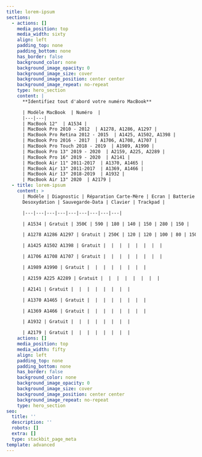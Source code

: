 ```yaml
---
title: lorem-ipsum
sections:
  - actions: []
    media_position: top
    media_width: sixty
    align: left
    padding_top: none
    padding_bottom: none
    has_border: false
    background_color: none
    background_image_opacity: 0
    background_image_size: cover
    background_image_position: center center
    background_image_repeat: no-repeat
    type: hero_section
    content: |
      **Identifiez tout d'abord votre numéro MacBook**

      | Modèle MacBook  | Numéro  |
      |---|---|
      | MacBook 12"  | A1534 |
      | MacBook Pro 2010 - 2012  | A1278, A1286, A1297 |
      | MacBook Pro Retina 2012 - 2015  | A1425, A1502, A1398 |
      | MacBook Pro 2016 - 2017  | A1706, A1708, A1707 |
      | MacBook Pro Touch 2018 - 2019  | A1989, A1990 |
      | MacBook Pro 13" 2019 - 2020  | A2159, A225, A2289 |
      | MacBook Pro 16" 2019 - 2020  | A2141 |
      | MacBook Air 11" 2011-2017  | A1370, A1465 |
      | MacBook Air 13" 2011-2017  | A1369, A1466 |
      | MacBook Air 13" 2018-2019  | A1932 |
      | MacBook Air 13" 2020  | A2179 |
  - title: lorem-ipsum
    content: >
      | Modèle | Diagnostic | Réparation Carte-Mère | Ecran | Batterie |
      Desoxydation | Sauvegarde-Data | Clavier | Trackpad |

      |---|---|---|---|---|---|---|---|---|

      | A1534 | Gratuit | 350€ | 590 | 180 | 140 | 150 | 280 | 150 |

      | A1278 A1286 A1297 | Gratuit | 250€ | 120 | 120 | 100 | 80 | 150 | 80 |

      | A1425 A1502 A1398 | Gratuit |  |  |  |  |  |  |  |

      | A1706 A1708 A1707 | Gratuit |  |  |  |  |  |  |  |

      | A1989 A1990 | Gratuit |  |  |  |  |  |  |  |

      | A2159 A225 A2289 | Gratuit |  |  |  |  |  |  |  |

      | A2141 | Gratuit |  |  |  |  |  |  |  |

      | A1370 A1465 | Gratuit |  |  |  |  |  |  |  |

      | A1369 A1466 | Gratuit |  |  |  |  |  |  |  |

      | A1932 | Gratuit |  |  |  |  |  |  |  |

      | A2179 | Gratuit |  |  |  |  |  |  |  |
    actions: []
    media_position: top
    media_width: fifty
    align: left
    padding_top: none
    padding_bottom: none
    has_border: false
    background_color: none
    background_image_opacity: 0
    background_image_size: cover
    background_image_position: center center
    background_image_repeat: no-repeat
    type: hero_section
seo:
  title: ''
  description: ''
  robots: []
  extra: []
  type: stackbit_page_meta
template: advanced
---
```


